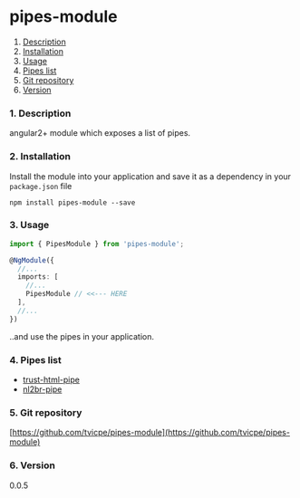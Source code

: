 pipes-module
=====
1. [Description](#description)
2. [Installation](#installation)
3. [Usage](#usage)
4. [Pipes list](#list)
5. [Git repository](#git)
6. [Version](#version)

### <a name="description"></a>1. Description
angular2+ module which exposes a list of pipes. 
  
  
### <a name="installation"></a>2. Installation
Install the module into your application and save it as a 
dependency in your `package.json` file  
```
npm install pipes-module --save
```
  
  
### <a name="usage"></a>3. Usage
```typescript
import { PipesModule } from 'pipes-module';

@NgModule({
  //...
  imports: [
	//...
	PipesModule // <<--- HERE
  ],
  //...
})
```
  
..and use the pipes in your application.
  
  
### <a name="list"></a>4. Pipes list
- [trust-html-pipe](https://github.com/tvicpe/trust-html-pipe)  
- [nl2br-pipe](https://github.com/tvicpe/nl2br-pipe)
  
### <a name="git"></a>5. Git repository
[https://github.com/tvicpe/pipes-module](https://github.com/tvicpe/pipes-module)
  
  
### <a name="version"></a>6. Version
0.0.5
